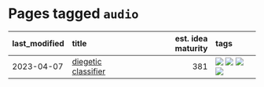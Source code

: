 # Pages tagged `audio`

|last_modified|title|est. idea maturity|tags
|:---|:---|---:|:---|
|2023-04-07|[diegetic classifier](../diegetic-classifier.md)|381|[![](https://img.shields.io/badge/tag-audio-97a75e)](../tags/audio.md) [![](https://img.shields.io/badge/tag-classification-29349d)](../tags/classification.md) [![](https://img.shields.io/badge/tag-experimental-53417a)](../tags/experimental.md) [![](https://img.shields.io/badge/tag-text_to_sound-50c04b)](../tags/text_to_sound.md)|